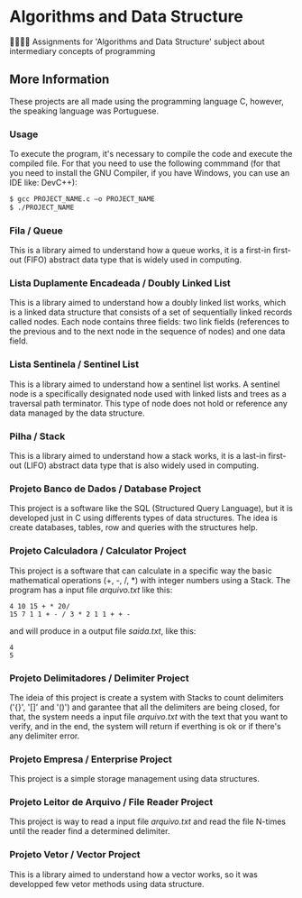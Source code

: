 # Algorithms and Data Structure
👨🏽‍💻🤩 Assignments for 'Algorithms and Data Structure' subject about intermediary concepts of programming

## More Information
These projects are all made using the programming language C, however, the speaking language was Portuguese.

### Usage
To execute the program, it's necessary to compile the code and execute the compiled file. For that you need to use the following commmand (for that you need to install the GNU Compiler, if you have Windows, you can use an IDE like: DevC++):

```sh
$ gcc PROJECT_NAME.c –o PROJECT_NAME
$ ./PROJECT_NAME
```

### Fila / Queue
This is a library aimed to understand how a queue works, it is a first-in first-out (FIFO) abstract data type that is widely used in computing.

### Lista Duplamente Encadeada / Doubly Linked List
This is a library aimed to understand how a doubly linked list works, which is a linked data structure that consists of a set of sequentially linked records called nodes. Each node contains three fields: two link fields (references to the previous and to the next node in the sequence of nodes) and one data field.

### Lista Sentinela / Sentinel List
This is a library aimed to understand how a sentinel list works. A sentinel node is a specifically designated node used with linked lists and trees as a traversal path terminator. This type of node does not hold or reference any data managed by the data structure.

### Pilha / Stack
This is a library aimed to understand how a stack works, it is a last-in first-out (LIFO) abstract data type that is also widely used in computing.


### Projeto Banco de Dados / Database Project
This project is a software like the SQL (Structured Query Language), but it is developed just in C using differents types of data structures. The idea is create databases, tables, row and queries with the structures help.

### Projeto Calculadora / Calculator Project
This project is a software that can calculate in a specific way the basic mathematical operations (+, -, /, \*) with integer numbers using  a Stack. The program has a input file *arquivo.txt* like this:
```
4 10 15 + * 20/
15 7 1 1 + - / 3 * 2 1 1 + + -
```

and will produce in a output file *saida.txt*, like this:

```
4
5
```

### Projeto Delimitadores / Delimiter Project
The ideia of this project is create a system with Stacks to count delimiters ('{}', '[]' and '()') and garantee that all the delimiters are being closed, for that, the system needs a input file *arquivo.txt* with the text that you want to verify, and in the end, the system will return if everthing is ok or if there's any delimiter error.

### Projeto Empresa / Enterprise Project
This project is a simple storage management using data structures.

### Projeto Leitor de Arquivo / File Reader Project
This project is way to read a input file *arquivo.txt* and read the file N-times until the reader find a determined delimiter.

### Projeto Vetor / Vector Project
This is a library aimed to understand how a vector works, so it was developped few vetor methods using data structure.